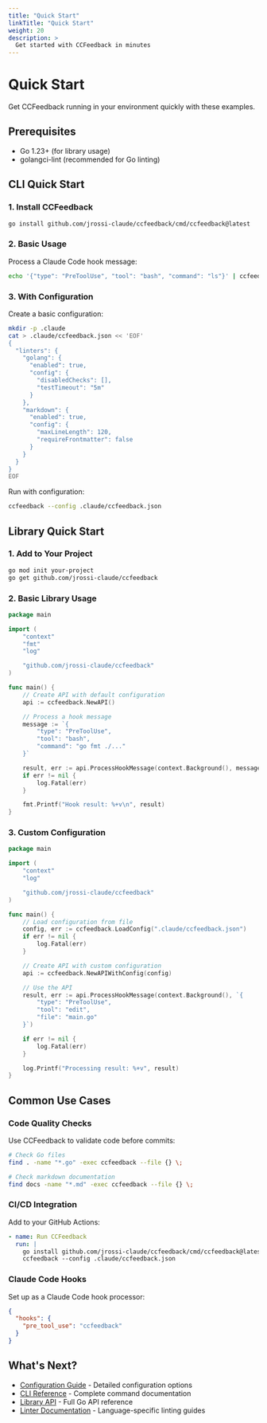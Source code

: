 ```yaml
---
title: "Quick Start"
linkTitle: "Quick Start"
weight: 20
description: >
  Get started with CCFeedback in minutes
---
```


# Quick Start

Get CCFeedback running in your environment quickly with these examples.

## Prerequisites

- Go 1.23+ (for library usage)
- golangci-lint (recommended for Go linting)

## CLI Quick Start

### 1. Install CCFeedback

```bash
go install github.com/jrossi-claude/ccfeedback/cmd/ccfeedback@latest
```

### 2. Basic Usage

Process a Claude Code hook message:

```bash
echo '{"type": "PreToolUse", "tool": "bash", "command": "ls"}' | ccfeedback
```

### 3. With Configuration

Create a basic configuration:

```bash
mkdir -p .claude
cat > .claude/ccfeedback.json << 'EOF'
{
  "linters": {
    "golang": {
      "enabled": true,
      "config": {
        "disabledChecks": [],
        "testTimeout": "5m"
      }
    },
    "markdown": {
      "enabled": true,
      "config": {
        "maxLineLength": 120,
        "requireFrontmatter": false
      }
    }
  }
}
EOF
```

Run with configuration:

```bash
ccfeedback --config .claude/ccfeedback.json
```

## Library Quick Start

### 1. Add to Your Project

```bash
go mod init your-project
go get github.com/jrossi-claude/ccfeedback
```

### 2. Basic Library Usage

```go
package main

import (
    "context"
    "fmt"
    "log"

    "github.com/jrossi-claude/ccfeedback"
)

func main() {
    // Create API with default configuration
    api := ccfeedback.NewAPI()

    // Process a hook message
    message := `{
        "type": "PreToolUse",
        "tool": "bash",
        "command": "go fmt ./..."
    }`

    result, err := api.ProcessHookMessage(context.Background(), message)
    if err != nil {
        log.Fatal(err)
    }

    fmt.Printf("Hook result: %+v\n", result)
}
```

### 3. Custom Configuration

```go
package main

import (
    "context"
    "log"

    "github.com/jrossi-claude/ccfeedback"
)

func main() {
    // Load configuration from file
    config, err := ccfeedback.LoadConfig(".claude/ccfeedback.json")
    if err != nil {
        log.Fatal(err)
    }

    // Create API with custom configuration
    api := ccfeedback.NewAPIWithConfig(config)

    // Use the API
    result, err := api.ProcessHookMessage(context.Background(), `{
        "type": "PreToolUse",
        "tool": "edit",
        "file": "main.go"
    }`)

    if err != nil {
        log.Fatal(err)
    }

    log.Printf("Processing result: %+v", result)
}
```

## Common Use Cases

### Code Quality Checks

Use CCFeedback to validate code before commits:

```bash
# Check Go files
find . -name "*.go" -exec ccfeedback --file {} \;

# Check markdown documentation
find docs -name "*.md" -exec ccfeedback --file {} \;
```

### CI/CD Integration

Add to your GitHub Actions:

```yaml
- name: Run CCFeedback
  run: |
    go install github.com/jrossi-claude/ccfeedback/cmd/ccfeedback@latest
    ccfeedback --config .claude/ccfeedback.json
```

### Claude Code Hooks

Set up as a Claude Code hook processor:

```json
{
  "hooks": {
    "pre_tool_use": "ccfeedback"
  }
}
```

## What's Next?

- [Configuration Guide](/docs/configuration/) - Detailed configuration options
- [CLI Reference](/docs/cli/) - Complete command documentation
- [Library API](/docs/library/) - Full Go API reference
- [Linter Documentation](/docs/linters/) - Language-specific linting guides